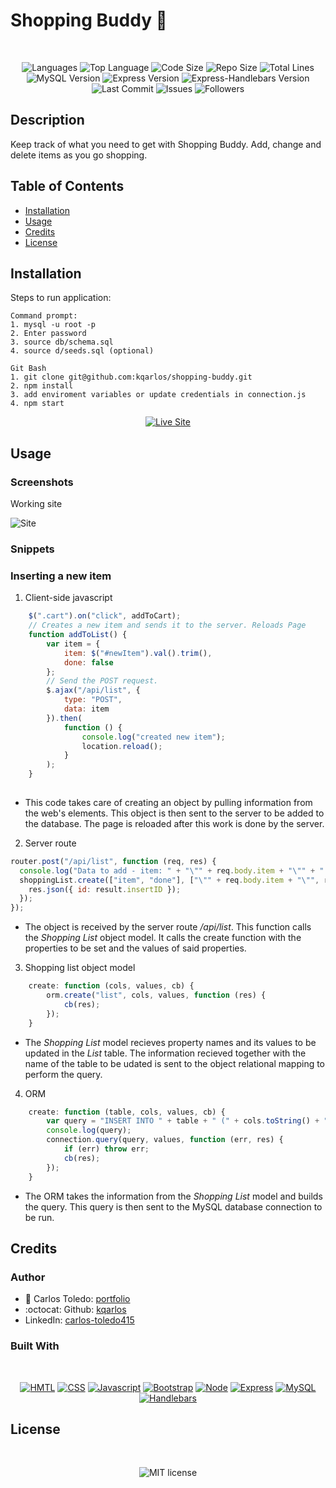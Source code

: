 # Shopping Buddy 🛒

</br>
<p align="center">
    <img src="https://img.shields.io/github/languages/count/kqarlos/shopping-buddy?style=for-the-badge" alt="Languages" />
    <img src="https://img.shields.io/github/languages/top/kqarlos/shopping-buddy?style=for-the-badge" alt="Top Language" />
    <img src="https://img.shields.io/github/languages/code-size/kqarlos/shopping-buddy?style=for-the-badge" alt="Code Size" />
    <img src="https://img.shields.io/github/repo-size/kqarlos/shopping-buddy?style=for-the-badge" alt="Repo Size" />   
    <img src="https://img.shields.io/tokei/lines/github/kqarlos/shopping-buddy?style=for-the-badge" alt="Total Lines" />
    <img src="https://img.shields.io/github/package-json/dependency-version/kqarlos/shopping-buddy/mysql?style=for-the-badge" alt="MySQL Version" />
    <img src="https://img.shields.io/github/package-json/dependency-version/kqarlos/shopping-buddy/express?style=for-the-badge" alt="Express Version" />
    <img src="https://img.shields.io/github/package-json/dependency-version/kqarlos/shopping-buddy/express-handlebars?style=for-the-badge" alt="Express-Handlebars Version" />
    <img src="https://img.shields.io/github/last-commit/kqarlos/shopping-buddy?style=for-the-badge" alt="Last Commit" />  
    <img src="https://img.shields.io/github/issues/kqarlos/shopping-buddy?style=for-the-badge" alt="Issues" />  
    <img src="https://img.shields.io/github/followers/kqarlos?style=social" alt="Followers" />  
</p>

## Description

Keep track of what you need to get with Shopping Buddy. Add, change and delete items as you go shopping.

## Table of Contents

* [Installation](#installation)
* [Usage](#usage)
* [Credits](#credits)
* [License](#license)

## Installation

Steps to run application:

    Command prompt:
    1. mysql -u root -p
    2. Enter password
    3. source db/schema.sql
    4. source d/seeds.sql (optional)

    Git Bash
    1. git clone git@github.com:kqarlos/shopping-buddy.git
    2. npm install
    3. add enviroment variables or update credentials in connection.js
    4. npm start

<p align="center">
    <a href="https://shopping-buddy2020.herokuapp.com/"><img src="https://img.shields.io/badge/-👉 See Live Site-success?style=for-the-badge"  alt="Live Site" /></a>
</p>


## Usage

### Screenshots

Working site

![Site](public/assets/images/live.gif)

### Snippets

### Inserting a new item

1. Client-side javascript

```javascript
    $(".cart").on("click", addToCart);
    // Creates a new item and sends it to the server. Reloads Page
    function addToList() {
        var item = {
            item: $("#newItem").val().trim(),
            done: false
        };
        // Send the POST request.
        $.ajax("/api/list", {
            type: "POST",
            data: item
        }).then(
            function () {
                console.log("created new item");
                location.reload();
            }
        );
    }
    
```
* This code takes care of creating an object by pulling information from the web's elements. This object is then sent to the server to be added to the database. The page is reloaded after this work is done by the server.


2. Server route

```javascript
router.post("/api/list", function (req, res) {
  console.log("Data to add - item: " + "\"" + req.body.item + "\"" + " done: " + req.body.done);
  shoppingList.create(["item", "done"], ["\"" + req.body.item + "\"", req.body.done], function (result) {
    res.json({ id: result.insertID });
  });
});

```
* The object is received by the server route _/api/list_. This function calls the _Shopping List_ object model. It calls the create function with the properties to be set and the values of said properties.

3. Shopping list object model

```javascript
    create: function (cols, values, cb) {
        orm.create("list", cols, values, function (res) {
            cb(res);
        });
    }
```
* The _Shopping List_ model recieves property names and its values to be updated in the _List_ table. The information recieved together with the name of the table to be udated is sent to the object relational mapping to perform the query.

4. ORM

```javascript
    create: function (table, cols, values, cb) {
        var query = "INSERT INTO " + table + " (" + cols.toString() + ") VALUES (" + values.toString() + ")";
        console.log(query);
        connection.query(query, values, function (err, res) {
            if (err) throw err;
            cb(res);
        });
    }
```
* The ORM takes the information from the _Shopping List_ model and builds the query. This query is then sent to the MySQL database connection to be run.

## Credits 

### Author

- 💼 Carlos Toledo: [portfolio](https://kqarlos.github.io)
- :octocat: Github: [kqarlos](https://www.github.com/kqarlos)
- LinkedIn: [carlos-toledo415](https://www.linkedin.com/in/carlos-toledo415/)


### Built With

</br>
<p align="center">
    <a href="https://developer.mozilla.org/en-US/docs/Web/HTML"><img src="https://img.shields.io/badge/-HTML-orange?style=for-the-badge"  alt="HMTL" /></a>
    <a href="https://developer.mozilla.org/en-US/docs/Web/CSS"><img src="https://img.shields.io/badge/-CSS-blue?style=for-the-badge" alt="CSS" /></a>
    <a href="https://www.javascript.com/"><img src="https://img.shields.io/badge/-Javascript-yellow?style=for-the-badge" alt="Javascript" /></a>
    <a href="https://getbootstrap.com/"><img src="https://img.shields.io/badge/-Bootstrap-blue?style=for-the-badge" alt="Bootstrap" /></a>
    <a href="https://nodejs.org/en/"><img src="https://img.shields.io/badge/-Node-orange?style=for-the-badge" alt="Node" /></a>
    <a href="https://www.npmjs.com/package/express"><img src="https://img.shields.io/badge/-Express-green?style=for-the-badge" alt="Express" /></a>
    <a href="https://www.mysql.com/"><img src="https://img.shields.io/badge/-MySQL-blue?style=for-the-badge" alt="MySQL" /></a>
    <a href="https://handlebarsjs.com/"><img src="https://img.shields.io/badge/-Handlebars-green?style=for-the-badge" alt="Handlebars" /></a>
</p>

## License

</br>
<p align="center">
    <img align="center" src="https://img.shields.io/github/license/kqarlos/shopping-buddy?style=for-the-badge" alt="MIT license" />
</p>
